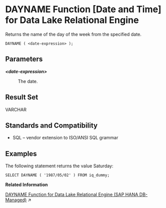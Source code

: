 <!-- loioa549c43b84f21015a569d8e52c4af3f8 -->

# DAYNAME Function \[Date and Time\] for Data Lake Relational Engine

Returns the name of the day of the week from the specified date.



```
DAYNAME ( <date-expression> );
```



<a name="loioa549c43b84f21015a569d8e52c4af3f8__DAYNAME_parameters1"/>

## Parameters


<dl>
<dt><b>

*<date-expression\>*

</b></dt>
<dd>

The date.



</dd>
</dl>



<a name="loioa549c43b84f21015a569d8e52c4af3f8__DAYNAME_returns1"/>

## Result Set

VARCHAR



<a name="loioa549c43b84f21015a569d8e52c4af3f8__DAYNAME_standards1"/>

## Standards and Compatibility

-   SQL – vendor extension to ISO/ANSI SQL grammar



<a name="loioa549c43b84f21015a569d8e52c4af3f8__DAYNAME_example1"/>

## Examples

The following statement returns the value Saturday:

```
SELECT DAYNAME ( '1987/05/02' ) FROM iq_dummy;
```

**Related Information**  


[DAYNAME Function for Data Lake Relational Engine (SAP HANA DB-Managed)](https://help.sap.com/viewer/a898e08b84f21015969fa437e89860c8/2024_3_QRC/en-US/be690a0aa62c4e67986070c70f25b3fe.html "Returns the name of the day of the week from the specified date.") :arrow_upper_right:

